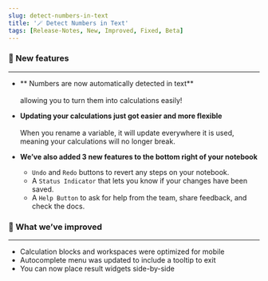```yaml
---
slug: detect-numbers-in-text
title: '🪄 Detect Numbers in Text'
tags: [Release-Notes, New, Improved, Fixed, Beta]
---
```


### 🌱 New features

---

- ** Numbers are now automatically detected in text** <br></br> allowing you to turn them into calculations easily!

- **Updating your calculations just got easier and more flexible**<br></br>
  When you rename a variable, it will update everywhere it is used, meaning your calculations will no longer break.

- **We’ve also added 3 new features to the bottom right of your notebook**
  - `Undo` and `Redo` buttons to revert any steps on your notebook.
  - A `Status Indicator` that lets you know if your changes have been saved.
  - A `Help Button` to ask for help from the team, share feedback, and check the docs.

### 💪 What we’ve improved

---

- Calculation blocks and workspaces were optimized for mobile
- Autocomplete menu was updated to include a tooltip to exit
- You can now place result widgets side-by-side
